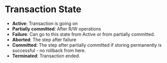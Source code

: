 # Transaction State

- **Active**: Transaction is going on
- **Partially committed**: After R/W operations
- **Failure**: Can go to this state from Active or from partially committed.
- **Aborted**: The step after failure
- **Committed**: The step after partially committed if storing permanently is successful - no rollback from here.
- **Terminated**: Transaction ended.
